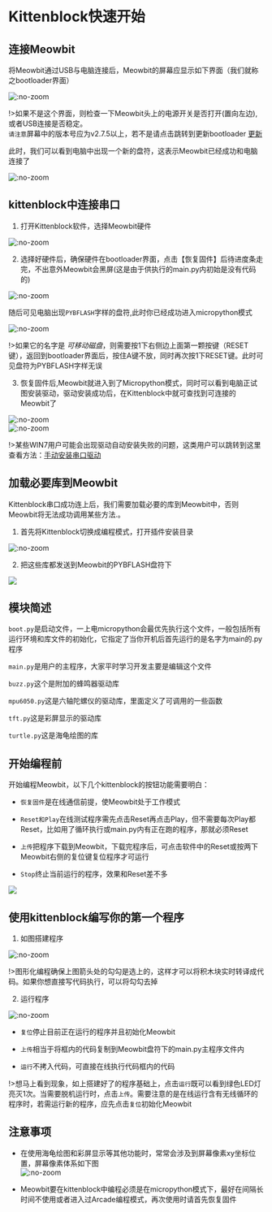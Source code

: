 # Kittenblock快速开始 

## 连接Meowbit 

将Meowbit通过USB与电脑连接后，Meowbit的屏幕应显示如下界面（我们就称之bootloader界面）  

![](https://s2.ax1x.com/2019/08/23/mDeQjs.jpg ':no-zoom')  

!>如果不是这个界面，则检查一下Meowbit头上的电源开关是否打开(置向左边),或者USB连接是否稳定。  
`请注意`屏幕中的版本号应为v2.7.5以上，若不是请点击跳转到更新bootloader [更新](more/upgrade) 

此时，我们可以看到电脑中出现一个新的盘符，这表示Meowbit已经成功和电脑连接了  

![](https://s2.ax1x.com/2019/08/23/mDe8H0.png ':no-zoom')    

## kittenblock中连接串口 

1. 打开Kittenblock软件，选择Meowbit硬件  

![](https://s2.ax1x.com/2019/08/23/mDeYNT.png ':no-zoom')  

2. 选择好硬件后，确保硬件在bootloader界面，点击【恢复固件】后待进度条走完，不出意外Meowbit会黑屏(这是由于供执行的main.py内初始是没有代码的)  

![](https://s2.ax1x.com/2019/08/23/mDet4U.png ':no-zoom')   

随后可见电脑出现`PYBFLASH`字样的盘符,此时你已经成功进入micropython模式

![](https://s2.ax1x.com/2019/08/23/mDi2Of.png ':no-zoom')

!>如果它的名字是 *可移动磁盘*，则需要按1下右侧边上面第一颗按键（RESET键），返回到bootloader界面后，按住A键不放，同时再次按1下RESET键。此时可见盘符为PYBFLASH字样无误  

3. 恢复固件后,Meowbit就进入到了Micropython模式，同时可以看到电脑正试图安装驱动，驱动安装成功后，在Kittenblock中就可查找到可连接的Meowbit了 

![](https://s2.ax1x.com/2019/08/23/mDea34.png ':no-zoom')  
![](https://s2.ax1x.com/2019/08/23/mDeUCF.png ':no-zoom')  

!>某些WIN7用户可能会出现驱动自动安装失败的问题，这类用户可以跳转到这里查看方法：[手动安装串口驱动](../micropython/micropython快速开始?id=安装串口驱动这一点win10或mac用户可以忽略)  

## 加载必要库到Meowbit  

Kittenblock串口成功连上后，我们需要加载必要的库到Meowbit中，否则Meowbit将无法成功调用某些方法.。  

1. 首先将Kittenblock切换成编程模式，打开插件安装目录  

![](https://s2.ax1x.com/2019/08/23/mDeBuR.png ':no-zoom')  


2. 把这些库都发送到Meowbit的PYBFLASH盘符下  
 
![](https://s2.ax1x.com/2019/08/23/mDeDD1.png)   

## 模块简述 

`boot.py`是启动文件，一上电micropython会最优先执行这个文件，一般包括所有运行环境和库文件的初始化，它指定了当你开机后首先运行的是名字为main的.py程序 

`main.py`是用户的主程序，大家平时学习开发主要是编辑这个文件 

`buzz.py`这个是附加的蜂鸣器驱动库  

`mpu6050.py`这是六轴陀螺仪的驱动库，里面定义了可调用的一些函数 

`tft.py`这是彩屏显示的驱动库  

`turtle.py`这是海龟绘图的库  

## 开始编程前  

开始编程Meowbit，以下几个kittenblock的按钮功能需要明白：

- `恢复固件`是在线通信前提，使Meowbit处于工作模式   

- `Reset和Play`在线测试程序需先点击Reset再点击Play，但不需要每次Play都Reset，比如用了循环执行或main.py内有正在跑的程序，那就必须Reset  

- `上传`把程序下载到Meowbit，下载完程序后，可点击软件中的Reset或按两下Meowbit右侧的复位键复位程序才可运行   

- `Stop`终止当前运行的程序，效果和Reset差不多  

![](https://s2.ax1x.com/2019/08/23/mDe2CD.png)  

## 使用kittenblock编写你的第一个程序  

1. 如图搭建程序    

![](https://s2.ax1x.com/2019/08/23/mDA9L6.png ':no-zoom')  

!>图形化编程确保上图箭头处的勾勾是选上的，这样才可以将积木块实时转译成代码。如果你想直接写代码执行，可以将勾勾去掉 

2. 运行程序  

![](https://s2.ax1x.com/2019/08/23/mDEyE8.png ':no-zoom')   

- `复位`停止目前正在运行的程序并且初始化Meowbit   

- `上传`相当于将框内的代码复制到Meowbit盘符下的main.py主程序文件内  

- `运行`不拷入代码，可直接在线执行代码框内的代码   

!>想马上看到现象，如上搭建好了的程序基础上，点击`运行`既可以看到绿色LED灯亮灭1次。当需要脱机运行时，点击`上传`。需要注意的是在线运行含有无线循环的程序时，若需运行新的程序，应先点击`复位`初始化Meowbit  

## 注意事项  

- 在使用海龟绘图和彩屏显示等其他功能时，常常会涉及到屏幕像素xy坐标位置，屏幕像素体系如下图  
![](https://s2.ax1x.com/2019/08/23/mDeR8e.png ':no-zoom')  

- Meowbit要在kittenblock中编程必须是在micropython模式下，最好在间隔长时间不使用或者进入过Arcade编程模式，再次使用时请首先恢复固件  
